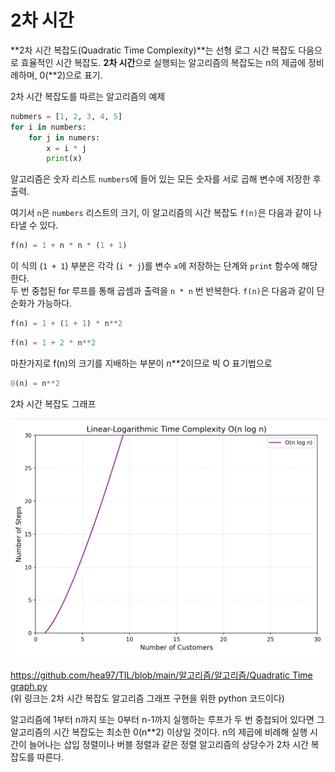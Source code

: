 # 2차 시간

**2차 시간 복잡도(Quadratic Time Complexity)**는 선형 로그 시간 복잡도 다음으로 효율적인 시간 복잡도. **2차 시간**으로 실행되는 알고리즘의 복잡도는 n의 제곱에 정비례하며, 0(**2)으로 표기.

2차 시간 복잡도를 따르는 알고리즘의 예제

```python
nubmers = [1, 2, 3, 4, 5]
for i in numbers:
	for j in numers:
		x = i * j
		print(x)
```

알고리즘은 숫자 리스트 `numbers`에 들어 있는 모든 숫자를 서로 곱해 변수에 저장한 후 출력.

여기서 `n`은 `numbers` 리스트의 크기, 이 알고리즘의 시간 복잡도  `f(n)`은 다음과 같이 나타낼 수 있다.

```python
f(n) = 1 + n * n * (1 + 1)
```

이 식의 (`1 + 1`) 부분은 각각 (`i * j`)를 변수 `x`에 저장하는 단계와 `print` 함수에 해당한다.  
두 번 중첩된 for 루프를 통해 곱셈과 출력을 `n * n`  번 반복한다. `f(n)`은 다음과 같이 단순화가 가능하다.

```python
f(n) = 1 + (1 + 1) * n**2
```

```python
f(n) = 1 + 2 * n**2
```

마찬가지로 f(n)의 크기를 지배하는 부분이 n**2이므로 빅 O 표기법으로

```python
0(n) = n**2
```

2차 시간 복잡도 그래프

![2치 시간](https://github.com/hea97/TIL/blob/main/%EC%95%8C%EA%B3%A0%EB%A6%AC%EC%A6%98/%EC%95%8C%EA%B3%A0%EB%A6%AC%EC%A6%98/2%EC%B0%A8.png)

[https://github.com/hea97/TIL/blob/main/알고리즘/알고리즘/Quadratic Time graph.py](https://github.com/hea97/TIL/blob/main/%EC%95%8C%EA%B3%A0%EB%A6%AC%EC%A6%98/%EC%95%8C%EA%B3%A0%EB%A6%AC%EC%A6%98/Quadratic%20Time%20graph.py)  
(위 링크는 2차 시간 복잡도 알고리즘 그래프 구현을 위한 python 코드이다)

알고리즘에 1부터 n까지 또는 0부터 n-1까지 실행하는 루프가 두 번 중첩되어 있다면 그 알고리즘의 시간 복잡도는 최소한 0(n**2) 이상일 것이다. n의 제곱에 비례해 실행 시간이 늘어나는 삽입 정렬이나 버블 정렬과 같은 정렬 알고리즘의 상당수가 2차 시간 복잡도를 따른다.